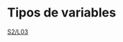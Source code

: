 Tipos de variables
==================

[S2/L03](https://www.youtube.com/watch?v=9ACoJV3xa38&list=PLCKuOXG0bPi0sIn-nDsi7ma9OV6MEMkxj&index=9)

